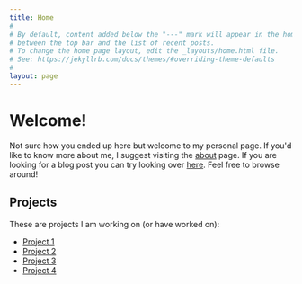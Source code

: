 ```yaml
---
title: Home
#
# By default, content added below the "---" mark will appear in the home page
# between the top bar and the list of recent posts.
# To change the home page layout, edit the _layouts/home.html file.
# See: https://jekyllrb.com/docs/themes/#overriding-theme-defaults
#
layout: page
---
```

# Welcome!

Not sure how you ended up here but welcome to my personal page. If you'd like to know more about me, I suggest visiting the [about](about) page. If you are looking for a blog post you can try looking over [here](posts). Feel free to browse around!

## Projects

These are projects I am working on (or have worked on):

- [Project 1](https://this.is.not.a.real.site)
- [Project 2](https://this.is.not.a.real.site)
- [Project 3](https://this.is.not.a.real.site)
- [Project 4](https://this.is.not.a.real.site)

